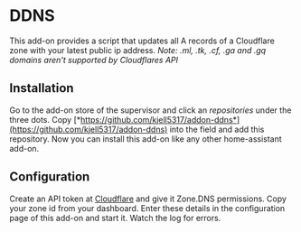 # DDNS

This add-on provides a script that updates all A records of a Cloudflare zone with your latest public ip address.
*Note: .ml, .tk, .cf, .ga and .gq domains aren't supported by Cloudflares API*

## Installation

Go to the add-on store of the supervisor and click an *repositories* under the three dots.
Copy [*https://github.com/kjell5317/addon-ddns*](https://github.com/kjell5317/addon-ddns) into the field and add this repository.
Now you can install this add-on like any other home-assistant add-on.

## Configuration

Create an API token at [Cloudflare](https://dash.cloudflare.com/profile/api-tokens) and give it Zone.DNS permissions.
Copy your zone id from your dashboard.
Enter these details in the configuration page of this add-on and start it. Watch the log for errors.
